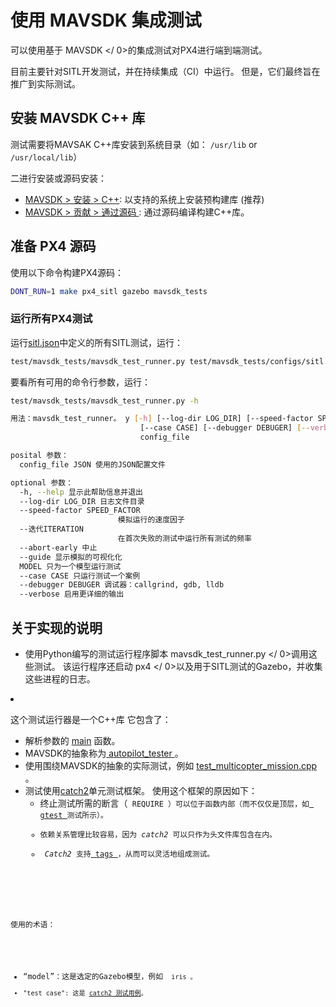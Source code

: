 # 使用 MAVSDK 集成测试

可以使用基于
 MAVSDK </ 0>的集成测试对PX4进行端到端测试。</p> 

目前主要针对SITL开发测试，并在持续集成（CI）中运行。 但是，它们最终旨在推广到实际测试。



## 安装 MAVSDK C++ 库

测试需要将MAVSAK C++库安装到系统目录（如： `/usr/lib` or `/usr/local/lib`）

二进行安装或源码安装：

- [MAVSDK > 安装 > C++](https://mavsdk.mavlink.io/develop/en/getting_started/installation.html#cpp): 以支持的系统上安装预构建库 (推荐)
- [MAVSDK > 贡献 > 通过源码 ](https://mavsdk.mavlink.io/develop/en/contributing/build.html#build_sdk_cpp): 通过源码编译构建C++库。



## 准备 PX4 源码

使用以下命令构建PX4源码：



```sh
DONT_RUN=1 make px4_sitl gazebo mavsdk_tests
```




### 运行所有PX4测试

运行[sitl.json](https://github.com/PX4/Firmware/blob/master/test/mavsdk_tests/configs/sitl.json)中定义的所有SITL测试，运行：



```sh
test/mavsdk_tests/mavsdk_test_runner.py test/mavsdk_tests/configs/sitl.json --speed-factor 10
```


要看所有可用的命令行参数，运行：



```sh
test/mavsdk_tests/mavsdk_test_runner.py -h

用法：mavsdk_test_runner。 y [-h] [--log-dir LOG_DIR] [--speed-factor SPEED_FACTOR] [--trerations ITERATION] [--abort-early] [--gui] [--model MODEL]
                             [--case CASE] [--debugger DEBUGER] [--verbose]
                             config_file

posital 参数：
  config_file JSON 使用的JSON配置文件

optional 参数：
  -h, --help 显示此帮助信息并退出
  --log-dir LOG_DIR 日志文件目录
  --speed-factor SPEED_FACTOR
                        模拟运行的速度因子
  --迭代ITERATION
                        在首次失败的测试中运行所有测试的频率
  --abort-early 中止
  --guide 显示模拟的可视化化
  MODEL 只为一个模型运行测试
  --case CASE 只运行测试一个案例
  --debugger DEBUGER 调试器：callgrind, gdb, lldb
  --verbose 启用更详细的输出
```




## 关于实现的说明

- 使用Python编写的测试运行程序脚本 mavsdk_test_runner.py </ 0>调用这些测试。 该运行程序还启动 px4 </ 0>以及用于SITL测试的Gazebo，并收集这些进程的日志。</p></li>
<li><p spaces-before="0">这个测试运行器是一个C++库 
它包含了：</p>

<ul>
<li>解析参数的 <a href="https://github.com/PX4/Firmware/blob/master/test/mavsdk_tests/test_main.cpp">main</a> 函数。</li>
<li>MAVSDK的抽象称为<a href="https://github.com/PX4/Firmware/blob/master/test/mavsdk_tests/autopilot_tester.h"> autopilot_tester </a>。</li>
<li>使用围绕MAVSDK的抽象的实际测试，例如 <a href="https://github.com/PX4/Firmware/blob/master/test/mavsdk_tests/test_multicopter_mission.cpp"> test_multicopter_mission.cpp </a>。</li>
<li>测试使用<a href="https://github.com/catchorg/Catch2">catch2</a>单元测试框架。
使用这个框架的原因如下：

<ul>
<li>终止测试所需的断言（<code> REQUIRE </ 0>）可以位于函数内部（而不仅仅是顶层，如<a href="https://github.com/google/googletest/blob/master/googletest/docs/advanced.md#assertion-placement"> gtest </a>测试所示）。</li>
<li>依赖关系管理比较容易，因为<em x-id="3"> catch2 </em>可以只作为头文件库包含在内。</li>
<li><em x-id="3"> Catch2 </em>支持<a href="https://github.com/catchorg/Catch2/blob/master/docs/test-cases-and-sections.md#tags"> tags </a>，从而可以灵活地组成测试。</li>
</ul></li>
</ul></li>
</ul>

<p spaces-before="0">使用的术语：</p>

<ul>
<li>“model”：这是选定的Gazebo模型，例如 <code> iris </ 0>。</li>
<li>"test case": 这是 <a href="https://github.com/catchorg/Catch2/blob/master/docs/test-cases-and-sections.md">catch2 测试用例</a>。</li>
</ul>
